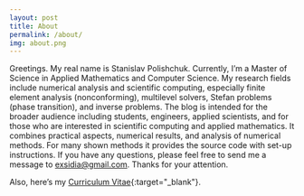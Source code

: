 ```yaml
---
layout: post
title: About
permalink: /about/
img: about.png
---
```


Greetings. My real name is Stanislav Polishchuk. Currently, I’m a Master of Science in Applied Mathematics and Computer Science. My research fields include numerical analysis and scientific computing, especially finite element analysis (nonconforming), multilevel solvers, Stefan problems (phase transition), and inverse problems. The blog is intended for the broader audience including students, engineers, applied scientists, and for those who are interested in scientific computing and applied mathematics. It combines practical aspects, numerical results, and analysis of numerical methods. For many shown methods it provides the source code with set-up instructions. If you have any questions, please feel free to send me a message to exsidia@gmail.com. Thanks for your attention.

Also, here’s my [Curriculum Vitae]({{site.baseurl}}/docs/cv-us.pdf){:target="_blank"}.